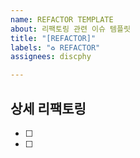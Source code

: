 ```yaml
---
name: REFACTOR TEMPLATE
about: 리팩토링 관련 이슈 템플릿
title: "[REFACTOR]"
labels: "♻️ REFACTOR"
assignees: discphy

---
```


## 상세 리팩토링

- [ ]
- [ ]
